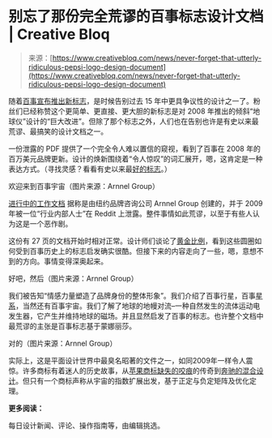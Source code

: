 <!--yml

类别：未分类

日期：2024-05-29 12:45:08

-->

# 别忘了那份完全荒谬的百事标志设计文档 | Creative Bloq

> 来源：[https://www.creativebloq.com/news/never-forget-that-utterly-ridiculous-pepsi-logo-design-document](https://www.creativebloq.com/news/never-forget-that-utterly-ridiculous-pepsi-logo-design-document)

随着[百事宣布推出新标志](https://www.creativebloq.com/news/new-pepsi-logo)，是时候告别过去 15 年中更具争议性的设计之一了。粉丝们已经称赞这个更简单、更直接、更大胆的新标志是对 2008 年推出的倾斜“地球仪”设计的“巨大改进”。但除了那个标志之外，人们也在告别也许是有史以来最荒谬、最搞笑的设计文档之一。

一份泄露的 PDF 提供了一个完全令人难以置信的窥视，看到了百事在 2008 年的百万美元品牌更新。设计的焕新围绕着“令人惊叹”的词汇展开，嗯，这肯定是一种表达方式。（寻找灵感？看看有史以来最[好的标志](https://www.creativebloq.com/features/best-logos)。）

欢迎来到百事宇宙（图片来源：Arnnel Group）

[进行中的工作文档](https://www.goldennumber.net/wp-content/uploads/pepsi-arnell-021109.pdf) 据称是由纽约品牌咨询公司 Arnnel Group 创建的，并于 2009 年被一位“行业内部人士”在 Reddit 上泄露。整件事情如此荒谬，以至于有些人认为这是一个恶作剧。

这份有 27 页的文档开始时相对正常。设计师们谈论了[黄金比例](https://www.creativebloq.com/design/designers-guide-golden-ratio-12121546)，看到这些圆圈如何受到百事历史上的标志启发确实很酷。但接下来的内容走向了一些，嗯，意想不到的方向。事情变得深奥起来。

好吧，然后（图片来源：Arnnel Group）

我们被告知“情感力量塑造了品牌身份的整体形象”。我们介绍了百事行星，百事[星系](https://www.creativebloq.com/tag/samsung-galaxy)，当然还有百事宇宙。我们了解了地球的地幔对流–一种自然发生的流体运动电发生器，它产生并维持地球的磁场。并且显然启发了百事的标志。也许整个文档中最荒谬的主张是百事标志基于蒙娜丽莎。

对的（图片来源：Arnnel Group）

实际上，这是平面设计世界中最臭名昭著的文件之一，如同2009年一样令人震惊。许多商标有着迷人的历史故事，从[苹果商标缺失的咬痕](https://www.creativebloq.com/news/apple-logo-history)的传奇到[奔驰的混合设计](https://www.creativebloq.com/news/porsche-unseen-conceptshttps://www.creativebloq.com/news/mercedes-logo)。但只有一个商标声称从宇宙的指数扩展出发，基于正定与负定矩阵及优化定理。

**更多阅读：**

每日设计新闻、评论、操作指南等，由编辑挑选。
